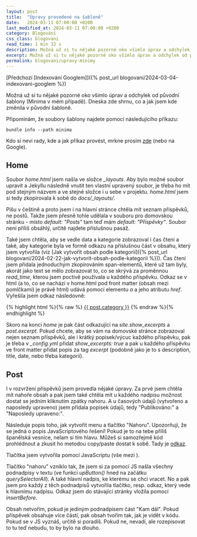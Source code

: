 ```yaml
---
layout: post
title:  "Úpravy provedené na šabloně"
date:   2024-03-11 07:00:00 +0200
last_modified_at: 2024-03-11 07:00:00 +0200
category: Blogování
css_class: blogovani
read_time: 1 min 32 s
description: Možná už si tu nějaké pozorné oko všimlo úprav a odchylek od původní šablony (Minima v mém případě). Dneska zde shrnu, co a jak jsem kde změnila v původní šabloně.
excerpt: Možná už si tu nějaké pozorné oko všimlo úprav a odchylek od původní šablony (Minima v mém případě). Dneska zde shrnu, co a jak jsem kde změnila v původní šabloně.
permalink: blogovani/upravy-minimy
---
```


[Předchozí [Indexování Googlem]]({% post_url blogovani/2024-03-04-indexovani-googlem %})

Možná už si tu nějaké pozorné oko všimlo úprav a odchylek od původní šablony (Minima v mém případě). Dneska zde shrnu, co a jak jsem kde změnila v původní šabloně.

Připomínám, že soubory šablony najdete pomocí následujícího příkazu:

```console
bundle info --path minima
```

Kdo si neví rady, kde a jak příkaz provést, mrkne prosím [zde](https://kaelwi.github.io/blogovani/jak-zalozit-blog#příkazový-řádek) (nebo na Google).

## Home

Soubor *home.html* jsem našla ve složce *_layouts*. Aby bylo možné soubor upravit a Jekyllu následně vnutit ten vlastní upravený soubor, je třeba ho mít pod stejným názvem a ve stejné složce i u sebe v projektu. *home.html* jsem si tedy zkopírovala k sobě do *docs/_layouts/*.

Píšu v češtině a proto jsem i na hlavní stránce chtěla mít seznam příspěvků, ne postů. Takže jsem přesně tohle udělala v souboru pro domovskou stránku - místo *default: "Posts"* tam teď mám *default: "Příspěvky"*. Soubor není příliš obsáhlý, určitě najdete příslušnou pasáž.

Také jsem chtěla, aby se vedle data a kategorie zobrazoval i čas čtení a také, aby kategorie byla ve formě odkazu na příslušnou část v obsahu, který jsem vytvořila (viz [Jak vytvořit obsah podle kategorií]({% post_url blogovani/2024-02-22-jak-vytvorit-obsah-podle-kategorii %})). Čas čtení jsem přidala jednoduchým zkopírováním span-elementů, které už tam byly, akorát jako text se mělo zobrazovat to, co se skrývá za proměnnou *read_time*, kterou jsem poctivě používala u každého příspěvku. Odkaz se v html (a to, co se nachází v home.html pod front matter (obsah mezi pomlčkami) je právě html) udává pomocí elementu *a* a jeho atributu *href*. Vyřešila jsem odkaz následovně:

{% highlight html %}{% raw %}
<a href="obsah.html#{{ post.category | replace: ' ', '_' }}">{{ post.category }}</a>
{% endraw %}{% endhighlight %}

Skoro na konci *home* je pak část odkazující na *site.show_excerpts* a *post.excerpt*. Pokud chcete, aby se vám na domovské stránce zobrazoval nejen seznam příspěvků, ale i krátký popisek/výcuc každého příspěvku, pak je třeba v *_config.yml* přidat *show_excerpts: true* a pak u každého příspěvku ve front matter přidat popis za tag *excerpt* (podobně jako je to s description, title, date, nebo třeba kategorií).

## Post

I v rozvržení příspěvků jsem provedla nějaké úpravy. Za prvé jsem chtěla mít nahoře obsah a pak jsem také chtěla mít u každého nadpisu možnost dostat se jedním kliknutím zpátky nahoru. A u časových údajů (vytvořeno a naposledy upraveno) jsem přidala popisek údajů, tedy "Publikováno:" a "Naposledy upraveno:".

Následuje popis toho, jak vytvořit menu a tlačítko "Nahoru". Upozorňuji, že se jedná o popis JavaScriptového řešení! Pokud je to na tebe příliš španělská vesnice, nelam si tím hlavu. Můžeš si samozřejmě kód prohlédnout a zkusit ho metodou copy/paste dostat k sobě. Tady je [odkaz](https://github.com/kaelwi/kaelwi.github.io/blob/master/docs/_posts/blogovani/2024-03-11-upravy-minimy.markdown).

Tlačítka jsem vytvořila pomocí JavaScriptu (vše mezi <script> a </script>).

Tlačítko "nahoru" vzniklo tak, že jsem si za pomocí JS našla všechny podnadpisy v textu (ve funkci *upButton()* hned na začátku *querySelectorAll*). A také hlavní nadpis, ke kterému se chci vracet. No a pak jsem pro každý z těch podnadpisů vytvořila tlačítko, resp. odkaz, který vede k hlavnímu nadpisu. Odkaz jsem do stávající stránky vložila pomocí *insertBefore*.

Obsah netvořím, pokud je jediným podnadpisem část "Kam dál". Pokud příspěvek obsahuje více částí, pak obsah tvořím tak, jak je vidět v kódu. Pokud se v JS vyznáš, určitě si poradíš. Pokud ne, nevadí, ale rozepisovat to tu teď nebudu, to by bylo na dlouho.


